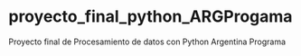 # proyecto_final_python_ARGProgama
Proyecto final de Procesamiento de datos con Python Argentina Programa
